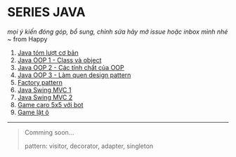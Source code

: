 # SERIES JAVA
*mọi ý kiến đóng góp, bổ sung, chỉnh sửa hãy mở issue hoặc inbox mình nhé*
~ from Happy
1. [Java tóm lượt cơ bản](./basic.md)
2. [Java OOP 1 - Class và object](./oop1)
3. [Java OOP 2 - Các tính chất của OOP](./oop2/)
4. [Java OOP 3 - Làm quen design pattern](./oop3-template-pattern/)
5. [Factory pattern](./factory-pattern/)
6. [Java Swing MVC 1](./JavaSwing02/)
7. [Java Swing MVC 2](./JavaSwing03/)
8. [Game caro 5x5 với bot](./tictactoe555v2/)
9. [Game lật ô](./MemoryGame/)
---
>Comming soon...
>
>pattern: visitor, decorator, adapter, singleton
